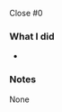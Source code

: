 <!-- Close or Related Issues -->

Close #0

### What I did

<!-- Please describe the motivation behind this PR and the changes it introduces. -->

-

### Notes

<!-- If manual testing is required, please describe the procedure. -->

None
